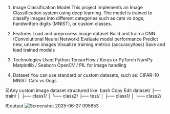 1) Image Classification Model
This project implements an Image Classification system using deep learning. The model is trained to classify images into different categories such as cats vs dogs, handwritten digits (MNIST), or custom classes.

2) Features
Load and preprocess image dataset
Build and train a CNN (Convolutional Neural Network)
Evaluate model performance
Predict new, unseen images
Visualize training metrics (accuracy/loss)
Save and load trained models

3) Technologies Used
Python
TensorFlow / Keras or PyTorch
NumPy
Matplotlib / Seaborn
OpenCV / PIL for image handling

4) Dataset
You can use standard or custom datasets, such as:
CIFAR-10
MNIST
Cats vs Dogs

 5)Any custom image dataset structured like:
bash
Copy
Edit
dataset/
├── train/
│   ├── class1/
│   └── class2/
├── test/
│   ├── class1/
│   └── class2/

6)output
![Screenshot 2025-06-27 095653](https://github.com/user-attachments/assets/d49e36d8-dc83-4382-b991-6590cc09e9ba)

